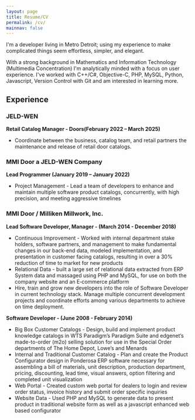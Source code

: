 ```yaml
---
layout: page
title: Resume/CV
permalink: /cv/
mainnav: false
---
```


I'm a developer living in Metro Detroit; using my experience to make complicated things seem effortless, simpler, and elegant.  

With a strong background in Mathematics and Information Technology (Multimedia Concentration) I'm analytically minded with a focus on user experience.  I've worked with C++/C#, Objective-C, PHP, MySQL, Python, Javascript, Version Control with Git and am interested in learning more.

## Experience

### JELD-WEN

**Retail Catalog Manager - Doors(February 2022 – March 2025)**
* Coordinate between the business, catalog team, and retail partners the maintenance and release of retail door catalogs.

### MMI Door a JELD-WEN Company 

**Lead Programmer (January 2019 – January 2022)**
* Project Management - Lead a team of developers to enhance and maintain multiple software product catalogs, concurrently, with high precision, and meeting aggressive timelines

### MMI Door / Milliken Millwork, Inc.

**Lead Software Developer, Manager - (March 2014 - December 2018)**
* Continuous Improvement - Worked with internal department stake holders, software partners, and management to make fundamental changes in our back-end data, modeled implementation, and presentation in customer facing catalogs, resulting in over a 30% reduction of time to market for new products
* Relational Data - built a large set of relational data extracted from ERP System data and massaged using PHP and MySQL, for use on both the company website and an E‑commerce platform 
* Hire, train and grow new developers into the role of Software Developer in current technology stack. Manage multiple concurrent development projects and coordinate efforts among various departments to achieve on time deployment.

**Software Developer - (June 2008 - February 2014)**
* Big Box Customer Catalogs - Design, build and implement product knowledge catalogs in WTS Paradigm’s Paradigm Suite and edgenet’s made-to-order (m2o) selling solution for use in the Special Order departments of The Home Depot, Lowe’s and Menards
* Internal and Traditional Customer Catalog - Plan and create the Product Configurator design in Ponderosa ERP software necessary for assembling a bill of materials, unit description, production department, pricing, discounting, lead time, visual answers, option filtering and completed unit visualization 
* Web Portal - Created custom web portal for dealers to login and review order status, invoice history and submit order specific inquiries
* Website Data - Used PHP and MySQL to generate data to present product in traditional website form as well as a javascript enhanced web based configurator
